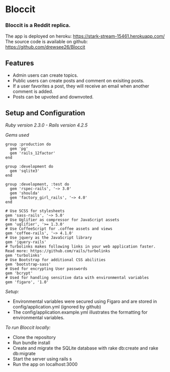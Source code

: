 # Bloccit 

### Bloccit is a Reddit replica.
The app is deployed on heroku: https://stark-stream-15461.herokuapp.com/
The source code is available on github: https://github.com/drewsee26/Bloccit

## Features
* Admin users can create topics.
* Public users can create posts and comment on exisiting posts.
* If a user favorites a post, they will receive an email when another comment is added.
* Posts can be upvoted and downvoted.

## Setup and Configuration
*Ruby version 2.3.0 - Rails version 4.2.5*

*Gems used*
```
group :production do
  gem 'pg'
  gem 'rails_12factor'
end

group :development do
  gem 'sqlite3'
end

group :development, :test do
  gem 'rspec-rails', '~> 3.0'
  gem 'shoulda'
  gem 'factory_girl_rails', '~> 4.0'
end

# Use SCSS for stylesheets
gem 'sass-rails', '~> 5.0'
# Use Uglifier as compressor for JavaScript assets
gem 'uglifier', '>= 1.3.0'
# Use CoffeeScript for .coffee assets and views
gem 'coffee-rails', '~> 4.1.0'
# Use jquery as the JavaScript library
gem 'jquery-rails'
# Turbolinks makes following links in your web application faster. Read more: https://github.com/rails/turbolinks
gem 'turbolinks'
# Use Bootstrap for additional CSS abilities
gem 'bootstrap-sass'
# Used for encrypting User passwords
gem 'bcrypt'
# Used for handling sensitive data with environmental variables
gem 'figaro', '1.0'
```

*Setup:*
* Environmental variables were secured using Figaro and are stored in config/application.yml (ignored by github)
* The config/application.example.yml illustrates the formatting for environmental variables.

*To run Bloccit locally:*
* Clone the repository
* Run bundle install
* Create and migrate the SQLite database with rake db:create and rake db:migrate
* Start the server using rails s
* Run the app on localhost:3000

